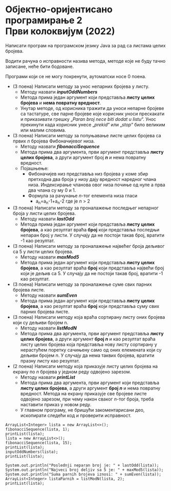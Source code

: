 # Објектно-оријентисано програмирање 2<br>Први колоквијум (2022)

Написати програм на програмском језику Java за рад са листама целих бројева.

Водити рачуна о исправности назива метода, методе које не буду тачно записане, неће бити бодоване.

Програми који се не могу покренути, аутоматски носе 0 поена.

- (3 поена) Написати методу за унос непарних бројева у листу.
  - Методу назвати **_inputOddNumbers_**
  - Метода прима један аргумент који представља **листу целих бројева** и **нема повратну вредност**.
  - Унутар методе, од корисника тражити да уноси непарне бројеве са тастатуре, све парне бројеве које корисник уноси прескакати и приказивати грешку „_Paran broj nece biti dodat u listu_“. Унос прекинути када корисник унесе „_prekid_“ или „_stop_“ било великим или малим словима.
- (3 поена) Написати методу за попуњавање листе целих бројева са првих _n_ бројева Фибоначијевог низа.
  - Методу назвати **_fibonacciSequence_**
  - Метода прима два аргумента, први аргумент представља **листу целих бројева**, а други аргумент број **_n_** и нема повратну вредност.
  - Појашњење:
    - Фибоначијев низ представља низ бројева у коме збир претходна два броја у низу дају вредност наредног члана низа. Индексирање чланова овог низа почиње од нуле а прва два члана су му 0 и 1.
    - Формула за рачунање _n_-тог елемента низа гласи
      - a<sub>n</sub>=a<sub>n</sub>-1+a<sub>n</sub>-2 где је _n_ > 2
- (3 поена) Написати методу за проналажење последњег непарног броја у листи целих бројева.
  - Методу назвати **_lastOdd_**
  - Метода прима један аргумент који представља **листу целих бројева**, а као резултат враћа **број** који представља последњи непаран број у листи. У случају да не постоји такав број, вратити -1 као резултат.
- (3 поена) Написати методу за проналажење највећег броја дељивог са 5 у листи целих бројева.
  - Методу назвати **_maxMod5_**
  - Метода прима један аргумент који представља **листу целих бројева**, а као резултат враћа **број** који представља највећи број који је дељив са 5. У случају да не постоји такав број, вратити -1 као резултат.
- (3 поена) Написати методу за проналажење суме свих парних бројева листе.
  - Методу назвати **_sumEven_**
  - Метода прима један аргумент који представља **листу целих бројева**, а као резултат враћа **број** који представља суму свих парних бројева листе.
- (3 поена) Написати методу која враћа сортирану листу оних бројева који су дељиви бројем n.
  - Методу назвати **_listModN_**
  - Метода прима два аргумента, први аргумент представља **листу целих бројева**, а други аргумент **број _n_** и као резултат враћа листу целих бројева која представља нову листу сортирану у нерастућем поретку сачињену само од oних елемената који су дељиви бројем _n_. У случају да нема таквих бројева, вратити празну листу као резултат.
- (2 поена) Написати методу која приказује листу целих бројева на екрану по _n_ бројева у једном реду одвојено зарезом.
  - Методу назвати **_printList_**
  - Метода прима два аргумента, први аргумент који представља **листу целих бројева**, а други аргумент **број _n_** и нема повратну вредност. Метода на екрану приказује све бројеве листе одвојено зарезом, при чему након сваког _n_-тог броја, треба наставити приказ у новом реду.
  - У главном програму, не бришући закоментарисани део, ископирати следећи код и проверити исправност.
```
ArrayList<Integer> lista = new ArrayList<>();
fibonacciSequence(lista, 1);
printList(lista);
lista = new ArrayList<>();
fibonacciSequence(lista, 15);
printList(lista);
inputOddNumbers(lista);
printList(lista);

System.out.println("Poslednji neparan broj je: " + lastOdd(lista));
System.out.println("Najveci broj deljiv sa 5 je: " + maxMod5(lista));
System.out.println("Suma parnih brojeva iznosi: " + sumEven(lista));
ArrayList<Integer> listaParnih = listModN(lista, 2);
printList(lista);
```